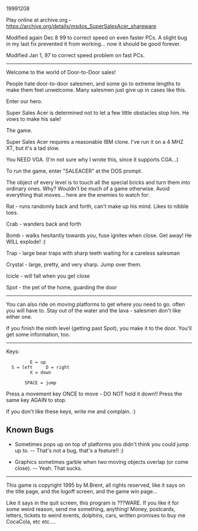 19991208

Play online at archive.org - 
https://archive.org/details/msdos_SuperSalesAcer_shareware

Modified again Dec 8 99 to correct speed on even faster PCs. A slight
bug in my last fix prevented it from working... now it should be good
forever.

Modified Jan 1, 97 to correct speed problem on fast PCs.

---

Welcome to the world of Door-to-Door sales!

People hate door-to-door salesmen, and some go to extreme lengths to
make them feel unwelcome. Many salesmen just give up in cases like
this.

Enter our hero.

Super Sales Acer is determined not to let a few little obstacles stop him.
He vows to make his sale!

The game.

Super Sales Acer requires a reasonable IBM clone. I've run it on a 4 MHZ
XT, but it's a tad slow.

You NEED VGA. (I'm not sure why I wrote this, since it supports CGA...)

To run the game, enter "SALEACER" at the DOS prompt.

The object of every level is to touch all the special bricks and turn them
into ordinary ones. Why? Wouldn't be much of a game otherwise. Avoid
everything that moves... here are the enemies to watch for:

Rat - runs randomly back and forth, can't make up his mind. Likes to nibble
toes.

Crab - wanders back and forth

Bomb - walks hesitantly towards you, fuse ignites when close. Get away! He
       WILL explode! :)

Trap - large bear traps with sharp teeth waiting for a careless salesman

Crystal - large, pretty, and very sharp. Jump over them.

Icicle - will fall when you get close

Spot - the pet of the home, guarding the door

---

You can also ride on moving platforms to get where you need to go. often you
will have to. Stay out of the water and the lava - salesmen don't like
either one.

If you finish the ninth level (getting past Spot), you make it to the door.
You'll get some information, too.

---

Keys:

```
         E = up
  S = left     D = right
         X = down

       SPACE = jump
```

Press a movement key ONCE to move - DO NOT hold it down!! Press the same key AGAIN to stop.

If you don't like these keys, write me and complain. :)

Known Bugs
---

- Sometimes pops up on top of platforms you didn't think you could jump up to. -- That's not a bug, that's a feature!! :)

- Graphics sometimes garble when two moving objects overlap (or come close). -- Yeah. That sucks.

---

                         
This game is copyright 1995 by M.Brent, all rights reserved, like it says
on the title page, and the logoff screen, and the game win page...

Like it says in the quit screen, this program is ???WARE. If you like it
for some weird reason, send me something, anything! Money, postcards,
letters, tickets to weird events, dolphins, cars, written promises to
buy me CocaCola, etc etc....
